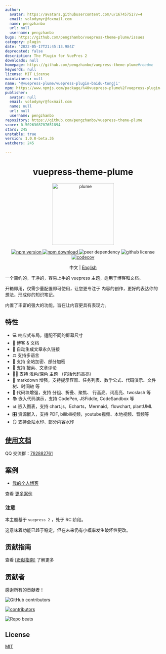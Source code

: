 ```yaml
---
author:
  avatar: https://avatars.githubusercontent.com/u/16745751?v=4
  email: volodymyr@foxmail.com
  name: pengzhanbo
  url: null
  username: pengzhanbo
bugs: https://github.com/pengzhanbo/vuepress-theme-plume/issues
category: plugin
date: '2022-05-17T21:45:13.984Z'
deprecated: false
description: The Plugin for VuePres 2
downloads: null
homepage: https://github.com/pengzhanbo/vuepress-theme-plume#readme
keywords: null
license: MIT License
maintainers: null
name: '@vuepress-plume/vuepress-plugin-baidu-tongji'
npm: https://www.npmjs.com/package/%40vuepress-plume%2Fvuepress-plugin-baidu-tongji
publisher:
  avatar: null
  email: volodymyr@foxmail.com
  name: null
  url: null
  username: pengzhanbo
repository: https://github.com/pengzhanbo/vuepress-theme-plume
score: 0.5026308707651894
stars: 245
unstable: true
version: 1.0.0-beta.36
watchers: 245

---
```


<h1 align="center">vuepress-theme-plume</h1>

<p align="center">
  <img src="https://theme-plume.vuejs.press/plume.svg" width="200px" alt="plume">
</p>

<p align="center">
  <a href="https://www.npmjs.com/package/vuepress-theme-plume" target="_blank">
    <img src="https://img.shields.io/npm/v/vuepress-theme-plume?color=32A9C3&labelColor=1B3C4A&label=npm" alt="npm version">
  </a>
  <a href="https://www.npmjs.com/package/vuepress-theme-plume" target="_blank">
    <img src="https://img.shields.io/npm/dy/vuepress-theme-plume?color=32A9C3&labelColor=1B3C4A&label=downloads" alt="npm download">
  </a>
  <img src="https://img.shields.io/npm/dependency-version/vuepress-theme-plume/peer/vuepress?color=32A9C3&labelColor=1B3C4A" alt="peer dependency">
  <img src="https://img.shields.io/github/license/pengzhanbo/vuepress-theme-plume?color=32A9C3&labelColor=1B3C4A" alt="github license">
  <br>
  <a href="https://codecov.io/gh/pengzhanbo/vuepress-theme-plume" >
  <img src="https://codecov.io/gh/pengzhanbo/vuepress-theme-plume/graph/badge.svg?token=W6KYBX7WO5" alt="codecov"/>
  </a>
</p>

<p align="center">
中文 | <a href="/readme.en-US.md">English</a>
</p>

一个简约的，干净的，容易上手的 vuepress 主题，适用于博客和文档。

开箱即用，仅需少量配置即可使用，让您更专注于 内容的创作，更好的表达你的想法，形成你的知识笔记。

内置了丰富的强大的功能，旨在让内容更具有表现力。

## 特性

- 💻 响应式布局，适配不同的屏幕尺寸
- 📖 博客 & 文档
- 🔗 自动生成文章永久链接
- ⚖  支持多语言
- 🔑 支持 全站加密、部分加密
- 👀 支持 搜索、文章评论
- 👨‍💻‍ 支持 浅色/深色 主题 （包括代码高亮）
- 📠 markdown 增强，支持提示容器、任务列表、数学公式、代码演示、文件树、时间轴 等
- 🧀 代码块增强，支持 分组、折叠、聚焦、 行高亮、词高亮、twoslash 等
- 📚 嵌入代码演示，支持 CodePen, JSFiddle, CodeSandbox 等
- 📊 嵌入图表，支持 chart.js，Echarts，Mermaid，flowchart, plantUML
- 🎛 资源嵌入，支持 PDF, bilibili视频，youtube视频、本地视频、音频等
- 🪞 支持全站水印、部分内容水印

## [使用文档](https://theme-plume.vuejs.press)

QQ 交流群：[792882761](https://qm.qq.com/q/O3HNy4rxYc)

## 案例

- [我的个人博客](https://pengzhanbo.cn/)

查看 [更多案例](https://theme-plume.vuejs.press/demos/)

### 注意

本主题基于 `vuepress 2` ，处于 RC 阶段。

这意味着功能已趋于稳定，但在未来仍有小概率发生破坏性更改。

## 贡献指南

查看 [[贡献指南]](/CONTRIBUTING.md) 了解更多

## 贡献者

感谢所有的贡献者！

![GitHub contributors](https://img.shields.io/github/contributors/pengzhanbo/vuepress-theme-plume?color=32A9C3&labelColor=1B3C4A&logo=contributorcovenant)

[![contributors](https://contrib.rocks/image?repo=pengzhanbo/vuepress-theme-plume)](https://github.com/pengzhanbo/vuepress-theme-plume/graphs/contributors)

![Repo beats](https://repobeats.axiom.co/api/embed/b3e16e8802010e72e933f64864a8047e3163e927.svg "Repo Beats analytics image")

## License

[MIT](/LICENSE)
